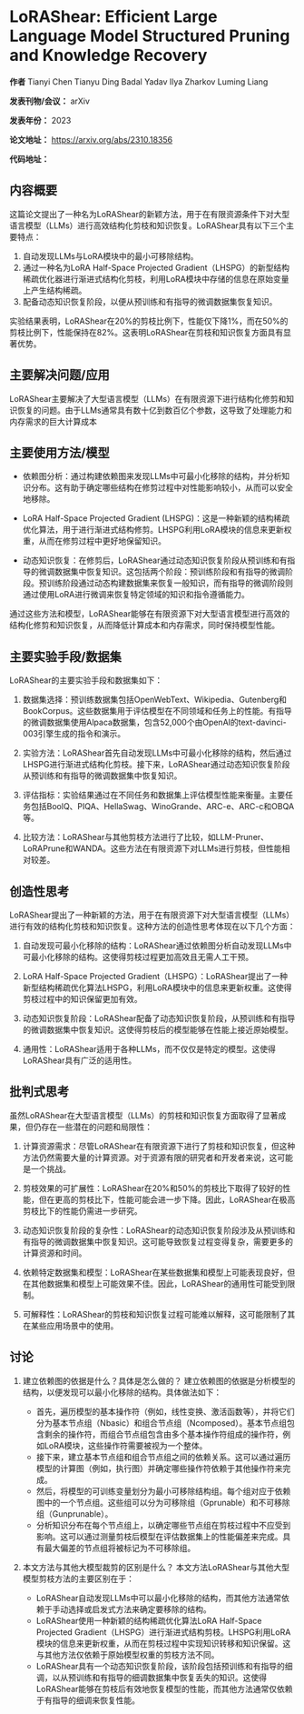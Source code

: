 # LoRAShear: Efficient Large Language Model Structured Pruning and Knowledge Recovery


**作者** Tianyi Chen  Tianyu Ding  Badal Yadav  Ilya Zharkov  Luming Liang 

**发表刊物/会议：** arXiv

**发表年份：** 2023

**论文地址：** https://arxiv.org/abs/2310.18356

**代码地址：** 

## 内容概要

这篇论文提出了一种名为LoRAShear的新颖方法，用于在有限资源条件下对大型语言模型（LLMs）进行高效结构化剪枝和知识恢复。LoRAShear具有以下三个主要特点：

1. 自动发现LLMs与LoRA模块中的最小可移除结构。
2. 通过一种名为LoRA Half-Space Projected Gradient（LHSPG）的新型结构稀疏优化器进行渐进式结构化剪枝，利用LoRA模块中存储的信息在原始变量上产生结构稀疏。
3. 配备动态知识恢复阶段，以便从预训练和有指导的微调数据集恢复知识。
   
实验结果表明，LoRAShear在20%的剪枝比例下，性能仅下降1%，而在50%的剪枝比例下，性能保持在82%。这表明LoRAShear在剪枝和知识恢复方面具有显著优势。


## 主要解决问题/应用

LoRAShear主要解决了大型语言模型（LLMs）在有限资源下进行结构化修剪和知识恢复的问题。由于LLMs通常具有数十亿到数百亿个参数，这导致了处理能力和内存需求的巨大计算成本

## 主要使用方法/模型


- 依赖图分析：通过构建依赖图来发现LLMs中可最小化移除的结构，并分析知识分布。这有助于确定哪些结构在修剪过程中对性能影响较小，从而可以安全地移除。

- LoRA Half-Space Projected Gradient (LHSPG)：这是一种新颖的结构稀疏优化算法，用于进行渐进式结构修剪。LHSPG利用LoRA模块的信息来更新权重，从而在修剪过程中更好地保留知识。

- 动态知识恢复：在修剪后，LoRAShear通过动态知识恢复阶段从预训练和有指导的微调数据集中恢复知识。这包括两个阶段：预训练阶段和有指导的微调阶段。预训练阶段通过动态构建数据集来恢复一般知识，而有指导的微调阶段则通过使用LoRA进行微调来恢复特定领域的知识和指令遵循能力。

通过这些方法和模型，LoRAShear能够在有限资源下对大型语言模型进行高效的结构化修剪和知识恢复，从而降低计算成本和内存需求，同时保持模型性能。

## 主要实验手段/数据集

 LoRAShear的主要实验手段和数据集如下：

1. 数据集选择：预训练数据集包括OpenWebText、Wikipedia、Gutenberg和BookCorpus。这些数据集用于评估模型在不同领域和任务上的性能。有指导的微调数据集使用Alpaca数据集，包含52,000个由OpenAI的text-davinci-003引擎生成的指令和演示。

2. 实验方法：LoRAShear首先自动发现LLMs中可最小化移除的结构，然后通过LHSPG进行渐进式结构化剪枝。接下来，LoRAShear通过动态知识恢复阶段从预训练和有指导的微调数据集中恢复知识。

3. 评估指标：实验结果通过在不同任务和数据集上评估模型性能来衡量。主要任务包括BoolQ、PIQA、HellaSwag、WinoGrande、ARC-e、ARC-c和OBQA等。

4. 比较方法：LoRAShear与其他剪枝方法进行了比较，如LLM-Pruner、LoRAPrune和WANDA。这些方法在有限资源下对LLMs进行剪枝，但性能相对较差。


## 创造性思考

LoRAShear提出了一种新颖的方法，用于在有限资源下对大型语言模型（LLMs）进行有效的结构化剪枝和知识恢复。这种方法的创造性思考体现在以下几个方面：

1. 自动发现可最小化移除的结构：LoRAShear通过依赖图分析自动发现LLMs中可最小化移除的结构。这使得剪枝过程更加高效且无需人工干预。

2. LoRA Half-Space Projected Gradient（LHSPG）：LoRAShear提出了一种新型结构稀疏优化算法LHSPG，利用LoRA模块中的信息来更新权重。这使得剪枝过程中的知识保留更加有效。

3. 动态知识恢复阶段：LoRAShear配备了动态知识恢复阶段，从预训练和有指导的微调数据集中恢复知识。这使得剪枝后的模型能够在性能上接近原始模型。

4. 通用性：LoRAShear适用于各种LLMs，而不仅仅是特定的模型。这使得LoRAShear具有广泛的适用性。

## 批判式思考

虽然LoRAShear在大型语言模型（LLMs）的剪枝和知识恢复方面取得了显著成果，但仍存在一些潜在的问题和局限性：

1. 计算资源需求：尽管LoRAShear在有限资源下进行了剪枝和知识恢复，但这种方法仍然需要大量的计算资源。对于资源有限的研究者和开发者来说，这可能是一个挑战。

2. 剪枝效果的可扩展性：LoRAShear在20%和50%的剪枝比下取得了较好的性能，但在更高的剪枝比下，性能可能会进一步下降。因此，LoRAShear在极高剪枝比下的性能仍需进一步研究。

3. 动态知识恢复阶段的复杂性：LoRAShear的动态知识恢复阶段涉及从预训练和有指导的微调数据集中恢复知识。这可能导致恢复过程变得复杂，需要更多的计算资源和时间。

4. 依赖特定数据集和模型：LoRAShear在某些数据集和模型上可能表现良好，但在其他数据集和模型上可能效果不佳。因此，LoRAShear的通用性可能受到限制。

5. 可解释性：LoRAShear的剪枝和知识恢复过程可能难以解释，这可能限制了其在某些应用场景中的使用。



## 讨论 


1. 建立依赖图的依据是什么？具体是怎么做的？
 建立依赖图的依据是分析模型的结构，以便发现可以最小化移除的结构。具体做法如下：
   - 首先，遍历模型的基本操作符（例如，线性变换、激活函数等），并将它们分为基本节点组（Nbasic）和组合节点组（Ncomposed）。基本节点组包含剩余的操作符，而组合节点组包含由多个基本操作符组成的操作符，例如LoRA模块，这些操作符需要被视为一个整体。
   -  接下来，建立基本节点组和组合节点组之间的依赖关系。这可以通过遍历模型的计算图（例如，执行图）并确定哪些操作符依赖于其他操作符来完成。
   -  然后，将模型的可训练变量划分为最小可移除结构组。每个组对应于依赖图中的一个节点组。这些组可以分为可移除组（Gprunable）和不可移除组（Gunprunable）。
   -  分析知识分布在每个节点组上，以确定哪些节点组在剪枝过程中不应受到影响。这可以通过测量剪枝后模型在评估数据集上的性能偏差来完成。具有最大偏差的节点组将被标记为不可移除组。

2. 本文方法与其他大模型裁剪的区别是什么？
    本文方法LoRAShear与其他大型模型剪枝方法的主要区别在于：
   - LoRAShear自动发现LLMs中可以最小化移除的结构，而其他方法通常依赖于手动选择或启发式方法来确定要移除的结构。
   - LoRAShear使用一种新颖的结构稀疏优化算法LoRA Half-Space Projected Gradient（LHSPG）进行渐进式结构剪枝。LHSPG利用LoRA模块的信息来更新权重，从而在剪枝过程中实现知识转移和知识保留。这与其他方法仅依赖于原始模型权重的剪枝方法不同。
   - LoRAShear具有一个动态知识恢复阶段，该阶段包括预训练和有指导的细调，以从预训练和有指导的细调数据集中恢复丢失的知识。这使得LoRAShear能够在剪枝后有效地恢复模型的性能，而其他方法通常仅依赖于有指导的细调来恢复性能。





